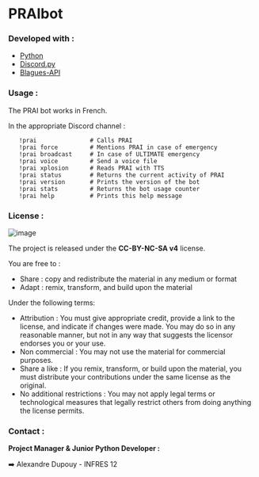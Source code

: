 # PRAIbot


### Developed with : 
* [Python](https://www.python.org/)
* [Discord.py](https://discordpy.readthedocs.io/en/stable/)
* [Blagues-API](https://www.blagues-api.fr/)

### Usage :
The PRAI bot works in French.

In the appropriate Discord channel :

   ```text
      !prai               # Calls PRAI
      !prai force         # Mentions PRAI in case of emergency
      !prai broadcast     # In case of ULTIMATE emergency
      !prai voice         # Send a voice file
      !prai xplosion      # Reads PRAI with TTS
      !prai status        # Returns the current activity of PRAI
      !prai version       # Prints the version of the bot
      !prai stats         # Returns the bot usage counter
      !prai help          # Prints this help message
   ```

### License : 
![image](https://licensebuttons.net/l/by-nc-sa/4.0/88x31.png)

The project is released under the **CC-BY-NC-SA v4** license.

You are free to :
- Share : copy and redistribute the material in any medium or format
- Adapt : remix, transform, and build upon the material 

Under the following terms:
- Attribution : You must give appropriate credit, provide a link to the license, and indicate if changes were made. You may do so in any reasonable manner, but not in any way that suggests the licensor endorses you or your use.
- Non commercial : You may not use the material for commercial purposes.
- Share a like : If you remix, transform, or build upon the material, you must distribute your contributions under the same license as the original.
- No additional restrictions : You may not apply legal terms or technological measures that legally restrict others from doing anything the license permits.


### Contact :

**Project Manager & Junior Python Developer :**

➡️ Alexandre Dupouy - INFRES 12